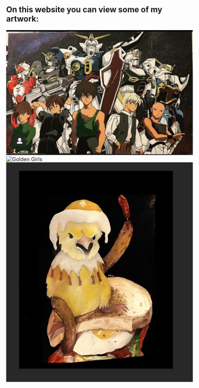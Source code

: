 ## On this website you can view some of my artwork:  

![Gundam](Gundam.jpg) 
![Golden Girls](Images/GG.jpg) ![Breakfast Chicken Warrior](Images/BCW.png)


